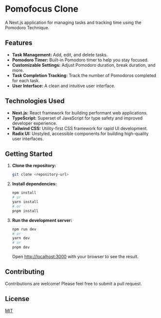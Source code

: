 # Pomofocus Clone

A Next.js application for managing tasks and tracking time using the Pomodoro Technique.

## Features

-   **Task Management:** Add, edit, and delete tasks.
-   **Pomodoro Timer:** Built-in Pomodoro timer to help you stay focused.
-   **Customizable Settings:** Adjust Pomodoro duration, break duration, and more.
-   **Task Completion Tracking:** Track the number of Pomodoros completed for each task.
-   **User Interface:** A clean and intuitive user interface.

## Technologies Used

-   **Next.js:** React framework for building performant web applications.
-   **TypeScript:** Superset of JavaScript for type safety and improved developer experience.
-   **Tailwind CSS:** Utility-first CSS framework for rapid UI development.
-   **Radix UI:** Unstyled, accessible components for building high-quality user interfaces.

## Getting Started

1.  **Clone the repository:**

    ```bash
    git clone <repository-url>
    ```

2.  **Install dependencies:**

    ```bash
    npm install
    # or
    yarn install
    # or
    pnpm install
    ```

3.  **Run the development server:**

    ```bash
    npm run dev
    # or
    yarn dev
    # or
    pnpm dev
    ```

    Open [http://localhost:3000](http://localhost:3000) with your browser to see the result.

## Contributing

Contributions are welcome! Please feel free to submit a pull request.

## License

[MIT](https://opensource.org/license/mit/)
